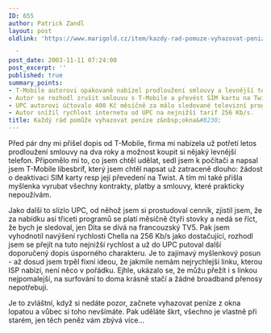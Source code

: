```yaml
---
ID: 655
author: Patrick Zandl
layout: post
oldlink: 'https://www.marigold.cz/item/kazdy-rad-pomuze-vyhazovat-penize-z-okna

  '
post_date: 2003-11-11 07:24:00
post_excerpt: ''
published: true
summary_points:
- T-Mobile autorovi opakovaně nabízel prodloužení smlouvy a levnější telefon.
- Autor se rozhodl zrušit smlouvu s T-Mobile a převést SIM kartu na Twist.
- UPC autorovi účtovalo 400 Kč měsíčně za málo sledované televizní programy.
- Autor snížil rychlost internetu od UPC na nejnižší tarif 256 Kb/s.
title: Každý rád pomůže vyhazovat peníze z&nbsp;okna&#8230;
---
```


<p>
Před pár dny mi přišel dopis od T-Mobile, firma mi nabízela už potřetí letos prodloužení smlouvy na dva roky a možnost koupit si nějaký levnější telefon. Připomělo mi to, co jsem chtěl udělat, sedl jsem k počítači a napsal jsem T-Mobile líbesbríf, který jsem chtěl napsat už zatraceně dlouho: žádost o deaktivaci SIM karty resp její převedení na Twist. A tím mi také přišla myšlenka vyrubat všechny kontrakty, platby a smlouvy, které prakticky nepoužívám. </p>

<p>
Jako další to slízlo UPC, od něhož jsem si prostudoval cenník, zjistil jsem, že za nabídku asi třiceti programů se platí měsíčně čtyři stovky a nedá se říct, že bych je sledoval, jen Dita se dívá na francouzský TV5. Pak jsem vyhodnotil navýšení rychlosti Chella na 256 Kb/s jako dostačující, rozhodl jsem se přejít na tuto nejnižší rychlost&#160;a už do UPC putoval další doporučený dopis úsporného charakteru. Je to zajímavý myšlenkový posun - až dosud jsem trpěl fixní ideou, že jakmile nemám nejrychlejší linku, kterou ISP nabízí, není něco v pořádku. Ejhle, ukázalo se, že můžu přežít i s linkou nejpomalejší, na surfování to doma krásně stačí a žádné broadband přenosy nepotřebuji. </p>

<p>
Je to zvláštní, když si nedáte pozor, začnete vyhazovat peníze z okna lopatou a vůbec si toho nevšímáte. Pak uděláte škrt, všechno je vlastně při starém, jen těch peněz vám zbývá více...</p>
